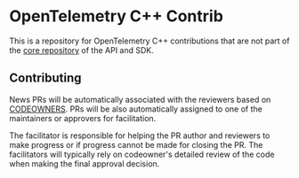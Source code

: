 # OpenTelemetry C++ Contrib

This is a repository for OpenTelemetry C++ contributions that are not part of the [core repository](https://github.com/open-telemetry/opentelemetry-cpp) of the API and SDK.

## Contributing

News PRs will be automatically associated with the reviewers based on [CODEOWNERS](./.github/CODEOWNERS). PRs will be also automatically assigned to one of the maintainers or approvers for facilitation.

The facilitator is responsible for helping the PR author and reviewers to make progress or if progress cannot be made for closing the PR. The facilitators will typically rely on codeowner's detailed review of the code when making the final approval decision.
